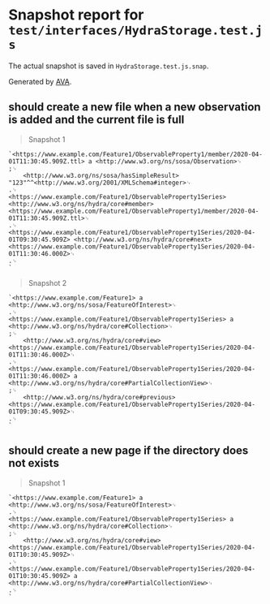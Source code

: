 # Snapshot report for `test/interfaces/HydraStorage.test.js`

The actual snapshot is saved in `HydraStorage.test.js.snap`.

Generated by [AVA](https://avajs.dev).

## should create a new file when a new observation is added and the current file is full

> Snapshot 1

    `<https://www.example.com/Feature1/ObservableProperty1/member/2020-04-01T11:30:45.909Z.ttl> a <http://www.w3.org/ns/sosa/Observation>␊
    ;␊
        <http://www.w3.org/ns/sosa/hasSimpleResult> "123"^^<http://www.w3.org/2001/XMLSchema#integer>␊
    .␊
    <https://www.example.com/Feature1/ObservableProperty1Series> <http://www.w3.org/ns/hydra/core#member> <https://www.example.com/Feature1/ObservableProperty1/member/2020-04-01T11:30:45.909Z.ttl>␊
    .␊
    <https://www.example.com/Feature1/ObservableProperty1Series/2020-04-01T09:30:45.909Z> <http://www.w3.org/ns/hydra/core#next> <https://www.example.com/Feature1/ObservableProperty1Series/2020-04-01T11:30:46.000Z>␊
    .␊
    `

> Snapshot 2

    `<https://www.example.com/Feature1> a <http://www.w3.org/ns/sosa/FeatureOfInterest>␊
    .␊
    <https://www.example.com/Feature1/ObservableProperty1Series> a <http://www.w3.org/ns/hydra/core#Collection>␊
    ;␊
        <http://www.w3.org/ns/hydra/core#view> <https://www.example.com/Feature1/ObservableProperty1Series/2020-04-01T11:30:46.000Z>␊
    .␊
    <https://www.example.com/Feature1/ObservableProperty1Series/2020-04-01T11:30:46.000Z> a <http://www.w3.org/ns/hydra/core#PartialCollectionView>␊
    ;␊
        <http://www.w3.org/ns/hydra/core#previous> <https://www.example.com/Feature1/ObservableProperty1Series/2020-04-01T09:30:45.909Z>␊
    .␊
    `

## should create a new page if the directory does not exists

> Snapshot 1

    `<https://www.example.com/Feature1> a <http://www.w3.org/ns/sosa/FeatureOfInterest>␊
    .␊
    <https://www.example.com/Feature1/ObservableProperty1Series> a <http://www.w3.org/ns/hydra/core#Collection>␊
    ;␊
        <http://www.w3.org/ns/hydra/core#view> <https://www.example.com/Feature1/ObservableProperty1Series/2020-04-01T10:30:45.909Z>␊
    .␊
    <https://www.example.com/Feature1/ObservableProperty1Series/2020-04-01T10:30:45.909Z> a <http://www.w3.org/ns/hydra/core#PartialCollectionView>␊
    .␊
    `
